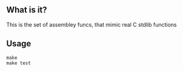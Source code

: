   What is it?
  ------------
  This is the set of assembley funcs, that mimic real C stdlib functions
  
  Usage
  -----------
  ````
  make
  make test
  ````
